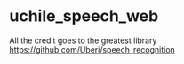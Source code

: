 # uchile_speech_web
All the credit goes to the greatest library https://github.com/Uberi/speech_recognition
